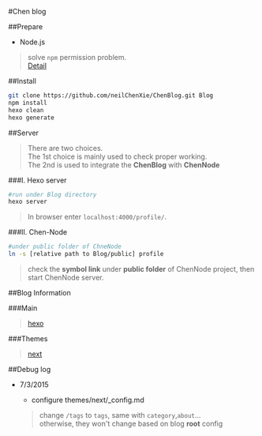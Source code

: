 #Chen blog

##Prepare

* Node.js
> solve `npm` permission problem.<br>
> [Detail](https://docs.npmjs.com/getting-started/fixing-npm-permissions)

##Install

```bash
git clone https://github.com/neilChenXie/ChenBlog.git Blog
npm install
hexo clean
hexo generate
```
##Server

> There are two choices.<br> The 1st choice is mainly used to check proper working.<br> The 2nd is used to integrate the **ChenBlog** with **ChenNode**

###I. Hexo server

```bash
#run under Blog directory
hexo server
```

>In browser enter `localhost:4000/profile/`.

###II. Chen-Node

```bash
#under public folder of ChneNode
ln -s [relative path to Blog/public] profile
```

>check the **symbol link** under **public folder** of ChenNode project, then start ChenNode server.

##Blog Information

###Main
>[hexo](https://github.com/hexojs/hexo/)

###Themes
>[next](https://github.com/iissnan/hexo-theme-next)

##Debug log

* 7/3/2015
    * configure themes/next/_config.md

    > change `/tags` to `tags`, same with `category`,`about`...<br>
    > otherwise, they won't change based on blog **root** config
